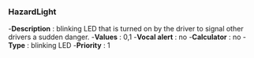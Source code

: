 ### HazardLight

-**Description** : blinking LED that is turned on by the driver to signal other drivers a sudden danger.
-**Values** : 0,1 
-**Vocal alert** : no
-**Calculator** : no
-**Type** : blinking LED
-**Priority** : 1
